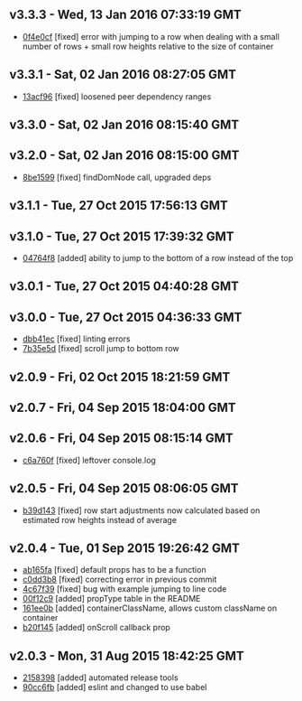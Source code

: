 v3.3.3 - Wed, 13 Jan 2016 07:33:19 GMT
--------------------------------------

- [0f4e0cf](../../commit/0f4e0cf) [fixed] error with jumping to a row when dealing with a  small number of rows + small row heights relative to the size of container



v3.3.1 - Sat, 02 Jan 2016 08:27:05 GMT
--------------------------------------

- [13acf96](../../commit/13acf96) [fixed] loosened peer dependency ranges



v3.3.0 - Sat, 02 Jan 2016 08:15:40 GMT
--------------------------------------





v3.2.0 - Sat, 02 Jan 2016 08:15:00 GMT
--------------------------------------

- [8be1599](../../commit/8be1599) [fixed] findDomNode call, upgraded deps



v3.1.1 - Tue, 27 Oct 2015 17:56:13 GMT
--------------------------------------





v3.1.0 - Tue, 27 Oct 2015 17:39:32 GMT
--------------------------------------

- [04764f8](../../commit/04764f8) [added] ability to jump to the bottom of a row instead of the top



v3.0.1 - Tue, 27 Oct 2015 04:40:28 GMT
--------------------------------------





v3.0.0 - Tue, 27 Oct 2015 04:36:33 GMT
--------------------------------------

- [dbb41ec](../../commit/dbb41ec) [fixed] linting errors
- [7b35e5d](../../commit/7b35e5d) [fixed] scroll jump to bottom row



v2.0.9 - Fri, 02 Oct 2015 18:21:59 GMT
--------------------------------------





v2.0.7 - Fri, 04 Sep 2015 18:04:00 GMT
--------------------------------------





v2.0.6 - Fri, 04 Sep 2015 08:15:14 GMT
--------------------------------------

- [c6a760f](../../commit/c6a760f) [fixed] leftover console.log



v2.0.5 - Fri, 04 Sep 2015 08:06:05 GMT
--------------------------------------

- [b39d143](../../commit/b39d143) [fixed] row start adjustments now calculated based on estimated row heights instead of average



v2.0.4 - Tue, 01 Sep 2015 19:26:42 GMT
--------------------------------------

- [ab165fa](../../commit/ab165fa) [fixed] default props has to be a function
- [c0dd3b8](../../commit/c0dd3b8) [fixed] correcting error in previous commit
- [4c67f39](../../commit/4c67f39) [fixed] bug with example jumping to line code
- [00f12c9](../../commit/00f12c9) [added] propType table in the README
- [161ee0b](../../commit/161ee0b) [added] containerClassName, allows custom className on container
- [b20f145](../../commit/b20f145) [added] onScroll callback prop



v2.0.3 - Mon, 31 Aug 2015 18:42:25 GMT
--------------------------------------

- [2158398](../../commit/2158398) [added] automated release tools
- [90cc6fb](../../commit/90cc6fb) [added] eslint and changed to use babel


